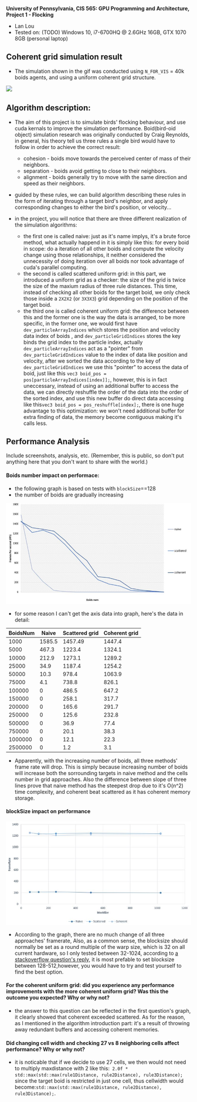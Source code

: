 **University of Pennsylvania, CIS 565: GPU Programming and Architecture,
Project 1 - Flocking**

* Lan Lou
* Tested on: (TODO) Windows 10, i7-6700HQ @ 2.6GHz 16GB, GTX 1070 8GB (personal laptop)

## Coherent grid simulation result

- The simulation shown in the gif was conducted using ```N_FOR_VIS``` = 40k boids agents, and using a uniform coherent grid structure.
  
  
![](https://github.com/LanLou123/Project1-CUDA-Flocking/raw/master/boid0.gif)

## Algorithm description:

- The aim of this project is to simulate birds' flocking behaviour, and use cuda kernals to improve the simulation performance. Boid(bird-oid object) simulation research was originally conducted by Craig Reynolds, in general, his theory tell us three rules a single bird would have to follow in order to achieve the correct result: 
  - cohesion - boids move towards the perceived center of mass of their neighbors.
  - separation - boids avoid getting to close to their neighbors.
  - alignment - boids generally try to move with the same direction and speed as their neighbors.
- guided by these rules, we can build algorithm describing these rules in the form of iterating through a target bird's neighbor, and apply corresponding changes to either the bird's position, or velocity...

- in the project, you will notice that there are three different realization of the simulation algorithms:
  - the first one is called naive: just as it's name implys, it's a brute force method, what actually happend in it is simply like this: for every boid in scope: do a iteration of all other boids and compute the velocity change using those relationships, it neither considered the unnecessity of doing iteration over all boids nor took advantage of cuda's parallel computing.
  - the second is called scattered uniform grid: in this part, we introduced a uniform grid as a checker: the size of the grid is twice the size of the maxium radius of three rule distances. This time, instead of checking all other boids for the target boid, we only check those inside a ```2X2X2``` (or ```3X3X3```) grid depending on the position of the target boid.
  - the third one is called coherent uniform grid: the difference between this and the former one is the way the data is arranged, to be more specific, in the former one, we would first have ```dev_particleArrayIndices``` which stores the position and velocity data index of boids , and ```dev_particleGridIndices``` stores the key binds the grid index to the particle index, actually ```dev_particleArrayIndices``` act as a "pointer" from  ```dev_particleGridIndices``` value to the index of data like position and velocity, after we sorted the data according to the key of  ```dev_particleGridIndices``` we use this "pointer" to access the data of boid, just like this ```vec3 boid_pos = pos[particleArrayIndices[index]];```, however, this is in fact uneccessary, instead of using an additional buffer to access the data, we can directly reshuffle the order of the data into the order of the sorted index, and use this new buffer do direct data accessing like this```vec3 boid_pos = pos_reshuffle[index];```,  there is one huge advantage to this optimization: we won't need additional buffer for extra finding of data, the memory become contiguous making it's calls less.

## Performance Analysis
Include screenshots, analysis, etc. (Remember, this is public, so don't put
anything here that you don't want to share with the world.)

#### **Boids number impact on performace**:
  - the following graph is based on tests with ```blockSize```==128
  - the number of boids are gradually increasing
  
  
![](https://github.com/LanLou123/Project1-CUDA-Flocking/raw/master/boid1.JPG)

- for some reason I can't get the axis data into graph, here's the data in detail:

|BoidsNum | Naive         | Scattered  grid | Coherent grid  
--------- | ------------- | --------------|------- 
  1000    | 1585.5|	1457.49|	1447.4
  5000    |467.3|	1223.4|	1324.1
  10000   |212.9|	1273.1|	1289.2
  25000   |34.9|	1187.4|	1254.2
  50000   |10.3|	978.4|	1063.9
  75000   |4.1|	738.8|	826.1
  100000   |0|	486.5|	647.2 
  150000   |0|	258.1|	317.7 
  200000   |0|	165.6|	291.7
  250000   |0|	125.6|	232.8
  500000  |0|	36.9|	77.4
  750000   |0|	20.1|	38.3
  1000000  |0|	12.1|	22.3
  2500000  |0|	1.2|	3.1        
  
  
  - Apparently, with the increasing number of boids, all three methods' frame rate will drop. This is simply because increasing number of boids will increase both the sorrounding targets in naive method and the cells number in grid approaches. Also the difference between slope of three lines prove that naive method has the steepest drop due to it's O(n^2) time complexity, and coherent beat scattered as it has coherent memory storage.


#### **blockSize impact on performance**

![](https://github.com/LanLou123/Project1-CUDA-Flocking/raw/master/boid2.JPG)


- According to the graph, there are no much change of all three approaches' framerate, Also, as a common sense, the blocksize should normally be set as a round multiple of the warp size, which is 32 on all current hardware, so I only tested between 32-1024, according to [a stackoverflow question's reply](https://stackoverflow.com/questions/9985912/how-do-i-choose-grid-and-block-dimensions-for-cuda-kernels), it is most prefable to set blocksize between 128-512,however, you would have to try and test yourself to find the best option.


#### **For the coherent uniform grid: did you experience any performance improvements with the more coherent uniform grid? Was this the outcome you expected? Why or why not?**

- the answer to this question can be reflected in the first question's graph, it clearly showed that coherent exceeded scattered. As for the reason, as I mentioned in the algorithm introduction part: it's a result of throwing away redundant buffers and accessing coherent memories.


#### **Did changing cell width and checking 27 vs 8 neighboring cells affect performance? Why or why not?**

- it is noticable that if we decide to use 27 cells, we then would not need to multiply  maxdistance with 2 like this:``` 2.0f * std::max(std::max(rule1Distance, rule2Distance), rule3Distance);``` since the target boid is restricted in just one cell, thus cellwidth would become:``` std::max(std::max(rule1Distance, rule2Distance), rule3Distance); ```.





